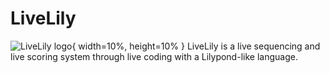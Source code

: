 # LiveLily
![LiveLily logo](blob/main/livelily/bin/data/livelily_logo.png/livelily_logo.png?raw=true){ width=10%, height=10% }
LiveLily is a live sequencing and live scoring system through live coding with a Lilypond-like language.
